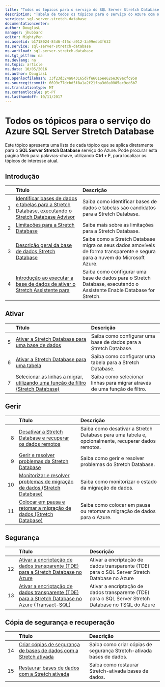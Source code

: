 ```yaml
---
title: "Todos os tópicos para o serviço do SQL Server Stretch Database | Microsoft Docs"
description: "Tabela de todos os tópicos para o serviço do Azure com o nome de SQL Server Stretch Database que existem num http://azure.microsoft.com/documentation/articles/, título e descrição."
services: sql-server-stretch-database
documentationcenter: 
author: DouglasL
manager: jhubbard
editor: MightyPen
ms.assetid: b1718024-84d6-4f5c-a912-3a99edb3f632
ms.service: sql-server-stretch-database
ms.workload: sql-server-stretch-database
ms.tgt_pltfrm: na
ms.devlang: na
ms.topic: article
ms.date: 10/05/2016
ms.author: DouglasL
ms.openlocfilehash: 33f23d324a843165d7fe6016ee626e369acfc958
ms.sourcegitcommit: 6699c77dcbd5f8a1a2f21fba3d0a0005ac9ed6b7
ms.translationtype: MT
ms.contentlocale: pt-PT
ms.lasthandoff: 10/11/2017
---
```

# <a name="all-topics-for-azure-sql-server-stretch-database-service"></a>Todos os tópicos para o serviço do Azure SQL Server Stretch Database
Este tópico apresenta uma lista de cada tópico que se aplica diretamente para o **SQL Server Stretch Database** serviço do Azure. Pode procurar esta página Web para palavras-chave, utilizando **Ctrl + F**, para localizar os tópicos de interesse atual.

## <a name="get-started"></a>Introdução
| &nbsp; | Título | Descrição |
| ---:|:--- |:--- |
| 1 |[Identificar bases de dados e tabelas para a Stretch Database, executando o Stretch Database Advisor](sql-server-stretch-database-identify-databases.md) |Saiba como identificar bases de dados e tabelas são candidatos para a Stretch Database. |
| 2 |[Limitações para a Stretch Database](sql-server-stretch-database-limitations.md) |Saiba mais sobre as limitações para a Stretch Database. |
| 3 |[Descrição geral da base de dados Stretch Database](sql-server-stretch-database-overview.md) |Saiba como a Stretch Database migra os seus dados amovíveis de forma transparente e segura para a nuvem do Microsoft Azure. |
| 4 |[Introdução ao executar a base de dados de ativar o Stretch Assistente para](sql-server-stretch-database-wizard.md) |Saiba como configurar uma base de dados para o Stretch Database, executando o Assistente Enable Database for Stretch. |

## <a name="enable"></a>Ativar
| &nbsp; | Título | Descrição |
| ---:|:--- |:--- |
| 5 |[Ativar a Stretch Database para uma base de dados](sql-server-stretch-database-enable-database.md) |Saiba como configurar uma base de dados para a Stretch Database. |
| 6 |[Ativar a Stretch Database para uma tabela](sql-server-stretch-database-enable-table.md) |Saiba como configurar uma tabela para a Stretch Database. |
| 7 |[Selecionar as linhas a migrar, utilizando uma função de filtro (Stretch Database)](sql-server-stretch-database-predicate-function.md) |Saiba como selecionar linhas para migrar através de uma função de filtro. |

## <a name="manage"></a>Gerir
| &nbsp; | Título | Descrição |
| ---:|:--- |:--- |
| 8 |[Desativar a Stretch Database e recuperar os dados remotos](sql-server-stretch-database-disable.md) |Saiba como desativar a Stretch Database para uma tabela e, opcionalmente, recuperar dados remotos. |
| 9 |[Gerir e resolver problemas da Stretch Database](sql-server-stretch-database-manage.md) |Saiba como gerir e resolver problemas do Stretch Database. |
| 10 |[Monitorizar e resolver problemas de migração de dados (Stretch Database)](sql-server-stretch-database-monitor.md) |Saiba como monitorizar o estado da migração de dados. |
| 11 |[Colocar em pausa e retomar a migração de dados (Stretch Database)](sql-server-stretch-database-pause.md) |Saiba como colocar em pausa ou retomar a migração de dados para o Azure. |

## <a name="security"></a>Segurança
| &nbsp; | Título | Descrição |
| ---:|:--- |:--- |
| 12 |[Ativar a encriptação de dados transparente (TDE) para a Stretch Database no Azure](sql-server-stretch-database-encryption-tde.md) |Ativar a encriptação de dados transparente (TDE) para o SQL Server Stretch Database no Azure |
| 13 |[Ativar a encriptação de dados transparente (TDE) para a Stretch Database no Azure (Transact-SQL)](sql-server-stretch-database-tde-tsql.md) |Ativar a encriptação de dados transparente (TDE) para o SQL Server Stretch Database no TSQL do Azure |

## <a name="backup-and-recovery"></a>Cópia de segurança e recuperação
| &nbsp; | Título | Descrição |
| ---:|:--- |:--- |
| 14 |[Criar cópias de segurança de bases de dados com a Stretch ativada](sql-server-stretch-database-backup.md) |Saiba como criar cópias de segurança Stretch\-ativada bases de dados. |
| 15 |[Restaurar bases de dados com a Stretch ativada](sql-server-stretch-database-restore.md) |Saiba como restaurar Stretch\-ativada bases de dados. |

